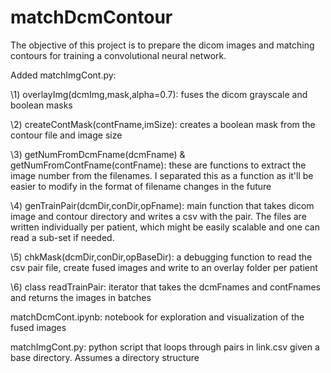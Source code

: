 # matchDcmContour
The objective of this project is to prepare the dicom images and matching contours for training a convolutional neural network.

Added matchImgCont.py:

\1) overlayImg(dcmImg,mask,alpha=0.7): fuses the dicom grayscale and boolean masks

\2) createContMask(contFname,imSize): creates a boolean mask from the contour file and image size

\3) getNumFromDcmFname(dcmFname) & getNumFromContFname(contFname): these are functions to extract the image number from the filenames. I separated this as a function as it'll be easier to modify in the format of filename changes in the future

\4) genTrainPair(dcmDir,conDir,opFname): main function that takes dicom image and contour directory and writes a csv with the pair. The files are written individually per patient, which might be easily scalable and one can read a sub-set if needed.

\5) chkMask(dcmDir,conDir,opBaseDir): a debugging function to read the csv pair file, create fused images and write to an overlay folder per patient

\6) class readTrainPair: iterator that takes the dcmFnames and contFnames and returns the images in batches

matchDcmCont.ipynb: notebook for exploration and visualization of the fused images

matchImgCont.py: python script that loops through pairs in link.csv given a base directory. Assumes a directory structure
